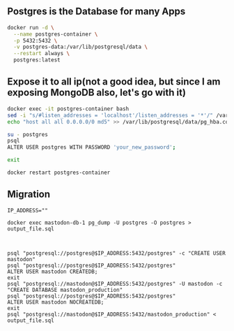 ## Postgres is the Database for many Apps

```sh
docker run -d \
  --name postgres-container \
  -p 5432:5432 \
  -v postgres-data:/var/lib/postgresql/data \
  --restart always \
  postgres:latest
```

## Expose it to all ip(not a good idea, but since I am exposing MongoDB also, let's go with it)

```sh
docker exec -it postgres-container bash
sed -i "s/#listen_addresses = 'localhost'/listen_addresses = '*'/" /var/lib/postgresql/data/postgresql.conf
echo "host all all 0.0.0.0/0 md5" >> /var/lib/postgresql/data/pg_hba.conf

su - postgres
psql
ALTER USER postgres WITH PASSWORD 'your_new_password';

exit

docker restart postgres-container
```

## Migration

```
IP_ADDRESS=""

docker exec mastodon-db-1 pg_dump -U postgres -O postgres > output_file.sql



psql "postgresql://postgres@$IP_ADDRESS:5432/postgres" -c "CREATE USER mastodon"
psql "postgresql://postgres@$IP_ADDRESS:5432/postgres"
ALTER USER mastodon CREATEDB;
exit
psql "postgresql://mastodon@$IP_ADDRESS:5432/postgres" -U mastodon -c "CREATE DATABASE mastodon_production"
psql "postgresql://postgres@$IP_ADDRESS:5432/postgres"
ALTER USER mastodon NOCREATEDB;
exit
psql "postgresql://mastodon@$IP_ADDRESS:5432/mastodon_production" < output_file.sql
```

